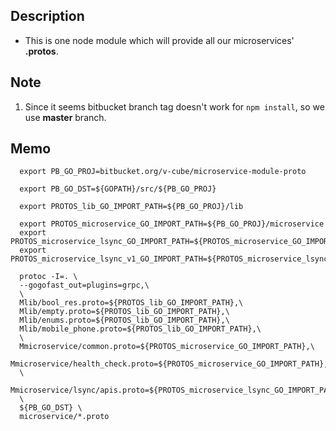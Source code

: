 ## Description

- This is one node module which will provide all our microservices' **.protos**.

## Note

1. Since it seems bitbucket branch tag doesn't work for `npm install`, so we use **master** branch.

## Memo

```
  export PB_GO_PROJ=bitbucket.org/v-cube/microservice-module-proto

  export PB_GO_DST=${GOPATH}/src/${PB_GO_PROJ}

  export PROTOS_lib_GO_IMPORT_PATH=${PB_GO_PROJ}/lib

  export PROTOS_microservice_GO_IMPORT_PATH=${PB_GO_PROJ}/microservice
  export PROTOS_microservice_lsync_GO_IMPORT_PATH=${PROTOS_microservice_GO_IMPORT_PATH}/lsync
  export PROTOS_microservice_lsync_v1_GO_IMPORT_PATH=${PROTOS_microservice_lsync_GO_IMPORT_PATH}/v1

  protoc -I=. \
  --gogofast_out=plugins=grpc,\
  \
  Mlib/bool_res.proto=${PROTOS_lib_GO_IMPORT_PATH},\
  Mlib/empty.proto=${PROTOS_lib_GO_IMPORT_PATH},\
  Mlib/enums.proto=${PROTOS_lib_GO_IMPORT_PATH},\
  Mlib/mobile_phone.proto=${PROTOS_lib_GO_IMPORT_PATH},\
  \
  Mmicroservice/common.proto=${PROTOS_microservice_GO_IMPORT_PATH},\
  Mmicroservice/health_check.proto=${PROTOS_microservice_GO_IMPORT_PATH},\
  \
  Mmicroservice/lsync/apis.proto=${PROTOS_microservice_lsync_GO_IMPORT_PATH}:\
  \
  ${PB_GO_DST} \
  microservice/*.proto
```


